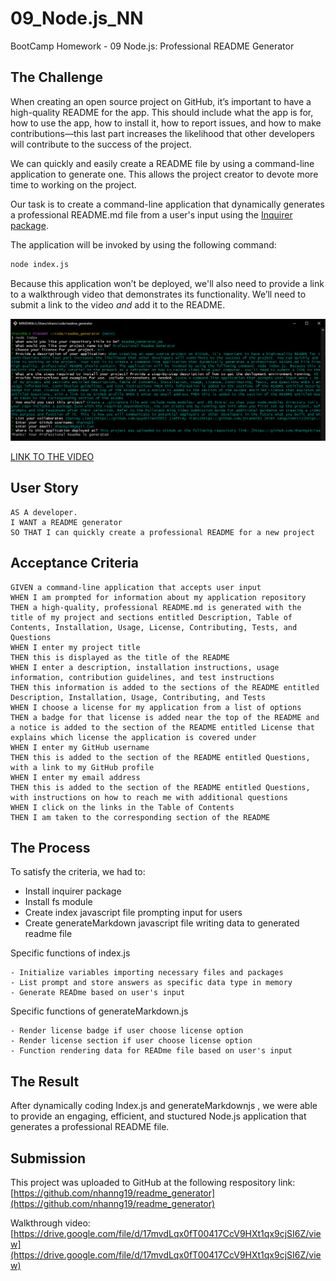 # 09_Node.js_NN
BootCamp Homework - 09 Node.js: Professional README Generator

## The Challenge
When creating an open source project on GitHub, it’s important to have a high-quality README for the app. This should include what the app is for, how to use the app, how to install it, how to report issues, and how to make contributions&mdash;this last part increases the likelihood that other developers will contribute to the success of the project. 

We can quickly and easily create a README file by using a command-line application to generate one. This allows the project creator to devote more time to working on the project.

Our task is to create a command-line application that dynamically generates a professional README.md file from a user's input using the [Inquirer package](https://www.npmjs.com/package/inquirer/v/8.2.4).

The application will be invoked by using the following command:

```bash
node index.js
```

Because this application won’t be deployed, we'll also need to provide a link to a walkthrough video that demonstrates its functionality. We’ll need to submit a link to the video _and_ add it to the README.

![](./assets/front.PNG)

[LINK TO THE VIDEO](https://drive.google.com/file/d/17mvdLqx0fT00417CcV9HXt1qx9cjSI6Z/view)


## User Story

```
AS A developer.
I WANT a README generator
SO THAT I can quickly create a professional README for a new project
```

## Acceptance Criteria

```
GIVEN a command-line application that accepts user input
WHEN I am prompted for information about my application repository
THEN a high-quality, professional README.md is generated with the title of my project and sections entitled Description, Table of Contents, Installation, Usage, License, Contributing, Tests, and Questions
WHEN I enter my project title
THEN this is displayed as the title of the README
WHEN I enter a description, installation instructions, usage information, contribution guidelines, and test instructions
THEN this information is added to the sections of the README entitled Description, Installation, Usage, Contributing, and Tests
WHEN I choose a license for my application from a list of options
THEN a badge for that license is added near the top of the README and a notice is added to the section of the README entitled License that explains which license the application is covered under
WHEN I enter my GitHub username
THEN this is added to the section of the README entitled Questions, with a link to my GitHub profile
WHEN I enter my email address
THEN this is added to the section of the README entitled Questions, with instructions on how to reach me with additional questions
WHEN I click on the links in the Table of Contents
THEN I am taken to the corresponding section of the README
``` 

## The Process
To satisfy the criteria, we had to:
- Install inquirer package
- Install fs module
- Create index javascript file prompting input for users
- Create generateMarkdown javascript file writing data to generated readme file

Specific functions of index.js

```
- Initialize variables importing necessary files and packages
- List prompt and store answers as specific data type in memory
- Generate READme based on user's input
```

Specific functions of generateMarkdown.js

```
- Render license badge if user choose license option
- Render license section if user choose license option
- Function rendering data for READme file based on user's input
```

## The Result
After dynamically coding Index.js and generateMarkdownjs , we were able to provide an engaging, efficient, and stuctured Node.js application that generates a professional README file.

## Submission
This project was uploaded to GitHub at the following respository link:
[https://github.com/nhanng19/readme_generator](https://github.com/nhanng19/readme_generator)

Walkthrough video: [https://drive.google.com/file/d/17mvdLqx0fT00417CcV9HXt1qx9cjSI6Z/view](https://drive.google.com/file/d/17mvdLqx0fT00417CcV9HXt1qx9cjSI6Z/view)
